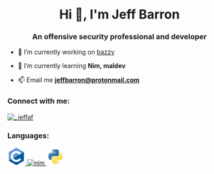 <h1 align="center">Hi 👋, I'm Jeff Barron</h1>
<h3 align="center">An offensive security professional and developer</h3>

- 🔭 I’m currently working on [bazzy](https://github.com/jeffaf/bazzy)

- 🌱 I’m currently learning **Nim, maldev**

- 📫 Email me **jeffbarron@protonmail.com**

<h3 align="left">Connect with me:</h3>
<p align="left">
<a href="https://twitter.com/_jeffaf" target="blank"><img align="center" src="https://raw.githubusercontent.com/rahuldkjain/github-profile-readme-generator/master/src/images/icons/Social/twitter.svg" alt="_jeffaf" height="30" width="40" /></a>
</p>

<h3 align="left">Languages:</h3>
<p align="left"> <a href="https://www.cprogramming.com/" target="_blank" rel="noreferrer"> <img src="https://raw.githubusercontent.com/devicons/devicon/master/icons/c/c-original.svg" alt="c" width="40" height="40"/> </a> <a href="https://nim-lang.org/" target="_blank" rel="noreferrer"> <img src="https://www.vectorlogo.zone/logos/nim-lang/nim-lang-icon.svg" alt="nim" width="40" height="40"/> </a> <a href="https://www.python.org" target="_blank" rel="noreferrer"> <img src="https://raw.githubusercontent.com/devicons/devicon/master/icons/python/python-original.svg" alt="python" width="40" height="40"/> </a> </p>

